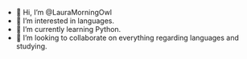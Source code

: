 - 👋 Hi, I’m @LauraMorningOwl
- 👀 I’m interested in languages.
- 🌱 I’m currently learning Python.
- 💞️ I’m looking to collaborate on everything regarding languages and studying.
